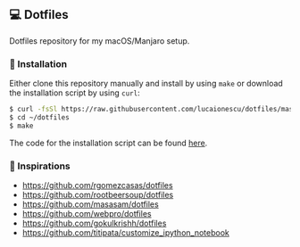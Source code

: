 ## 💻 Dotfiles
Dotfiles repository for my macOS/Manjaro setup.

### 🔑 Installation
Either clone this repository manually and install by using `make` or download the installation script by using `curl`:

```bash
$ curl -fsSl https://raw.githubusercontent.com/lucaionescu/dotfiles/master/get_dotfiles.sh | sh
$ cd ~/dotfiles
$ make
```

The code for the installation script can be found [here](https://github.com/lucaionescu/dotfiles/blob/master/get_dotfiles.sh).

### 🙏 Inspirations
 - https://github.com/rgomezcasas/dotfiles
 - https://github.com/rootbeersoup/dotfiles
 - https://github.com/masasam/dotfiles
 - https://github.com/webpro/dotfiles
 - https://github.com/gokulkrishh/dotfiles
 - https://github.com/titipata/customize_ipython_notebook
